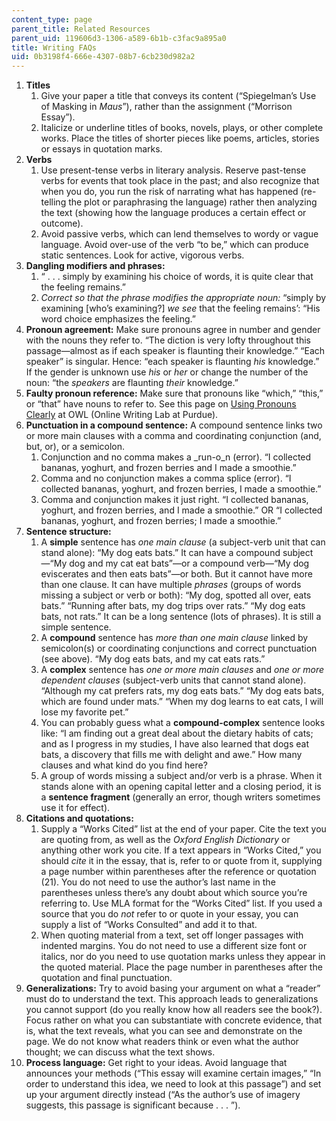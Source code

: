 ```yaml
---
content_type: page
parent_title: Related Resources
parent_uid: 119606d3-1306-a589-6b1b-c3fac9a895a0
title: Writing FAQs
uid: 0b3198f4-666e-4307-08b7-6cb230d982a2
---
```


1.  **Titles**
    1.  Give your paper a title that conveys its content (“Spiegelman’s Use of Masking in _Maus_”), rather than the assignment (“Morrison Essay”).
    2.  Italicize or underline titles of books, novels, plays, or other complete works. Place the titles of shorter pieces like poems, articles, stories or essays in quotation marks.
2.  **Verbs**
    1.  Use present-tense verbs in literary analysis. Reserve past-tense verbs for events that took place in the past; and also recognize that when you do, you run the risk of narrating what has happened (re-telling the plot or paraphrasing the language) rather then analyzing the text (showing how the language produces a certain effect or outcome).
    2.  Avoid passive verbs, which can lend themselves to wordy or vague language. Avoid over-use of the verb “to be,” which can produce static sentences. Look for active, vigorous verbs.
3.  **Dangling modifiers and phrases:**
    1.  “ . . . simply by examining his choice of words, it is quite clear that the feeling remains.”
    2.  _Correct so that the phrase modifies the appropriate noun:_ “simply by examining \[who’s examining?\] _we see_ that the feeling remains’: “His word choice emphasizes the feeling.”
4.  **Pronoun agreement:** Make sure pronouns agree in number and gender with the nouns they refer to. “The diction is very lofty throughout this passage—almost as if each speaker is flaunting their knowledge.” “Each speaker” is singular. Hence: “each speaker is flaunting _his_ knowledge.” If the gender is unknown use _his_ or _her_ or change the number of the noun: “the _speakers_ are flaunting _their_ knowledge.”
5.  **Faulty pronoun reference:** Make sure that pronouns like “which,” “this,” or “that” have nouns to refer to. See this page on [Using Pronouns Clearly](https://owl.english.purdue.edu/owl/resource/595/01/) at OWL (Online Writing Lab at Purdue).
6.  **Punctuation in a compound sentence:** A compound sentence links two or more main clauses with a comma and coordinating conjunction (and, but, or), or a semicolon.
    1.  Conjunction and no comma makes a _run-o_n (error). “I collected bananas, yoghurt, and frozen berries and I made a smoothie.”
    2.  Comma and no conjunction makes a comma splice (error). “I collected bananas, yoghurt, and frozen berries, I made a smoothie.”
    3.  Comma and conjunction makes it just right. “I collected bananas, yoghurt, and frozen berries, and I made a smoothie.” OR “I collected bananas, yoghurt, and frozen berries; I made a smoothie.”
7.  **Sentence structure:**
    1.  A **simple** sentence has _one main clause_ (a subject-verb unit that can stand alone): “My dog eats bats.” It can have a compound subject—“My dog and my cat eat bats”—or a compound verb—“My dog eviscerates and then eats bats”—or both. But it cannot have more than one clause. It can have multiple _phrases_ (groups of words missing a subject or verb or both): “My dog, spotted all over, eats bats.” “Running after bats, my dog trips over rats.” “My dog eats bats, not rats.” It can be a long sentence (lots of phrases). It is still a simple sentence.
    2.  A **compound** sentence has _more than one main clause_ linked by semicolon(s) or coordinating conjunctions and correct punctuation (see above). “My dog eats bats, and my cat eats rats.”
    3.  A **complex** sentence has _one or more main clauses_ and _one or more dependent clauses_ (subject-verb units that cannot stand alone). “Although my cat prefers rats, my dog eats bats.” “My dog eats bats, which are found under mats.” “When my dog learns to eat cats, I will lose my favorite pet.”
    4.  You can probably guess what a **compound-complex** sentence looks like: “I am finding out a great deal about the dietary habits of cats; and as I progress in my studies, I have also learned that dogs eat bats, a discovery that fills me with delight and awe.” How many clauses and what kind do you find here?
    5.  A group of words missing a subject and/or verb is a phrase. When it stands alone with an opening capital letter and a closing period, it is a **sentence fragment** (generally an error, though writers sometimes use it for effect).
8.  **Citations and quotations:**
    1.  Supply a “Works Cited” list at the end of your paper. Cite the text you are quoting from, as well as the _Oxford English Dictionary_ or anything other work you cite. If a text appears in “Works Cited,” you should _cite_ it in the essay, that is, refer to or quote from it, supplying a page number within parentheses after the reference or quotation (21). You do not need to use the author’s last name in the parentheses unless there’s any doubt about which source you’re referring to. Use MLA format for the “Works Cited” list. If you used a source that you do _not_ refer to or quote in your essay, you can supply a list of “Works Consulted” and add it to that.
    2.  When quoting material from a text, set off longer passages with indented margins. You do not need to use a different size font or italics, nor do you need to use quotation marks unless they appear in the quoted material. Place the page number in parentheses after the quotation and final punctuation.
9.  **Generalizations:** Try to avoid basing your argument on what a “reader” must do to understand the text. This approach leads to generalizations you cannot support (do you really know how all readers see the book?). Focus rather on what you can substantiate with concrete evidence, that is, what the text reveals, what you can see and demonstrate on the page. We do not know what readers think or even what the author thought; we can discuss what the text shows.
10.  **Process language:** Get right to your ideas. Avoid language that announces your methods (“This essay will examine certain images,” “In order to understand this idea, we need to look at this passage”) and set up your argument directly instead (“As the author’s use of imagery suggests, this passage is significant because . . . ”).